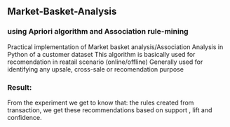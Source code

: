## Market-Basket-Analysis
### using Apriori algorithm and Association rule-mining

Practical implementation of Market basket analysis/Association Analysis in  Python of a customer dataset 
This algorithm is basically used for recomendation in reatail scenario (online/offline)
Generally used for identifying any upsale, cross-sale or recomendation purpose

### Result:
From the experiment we get to know that:
the rules created from transaction, we get these recommendations based on support , lift and confidence.
